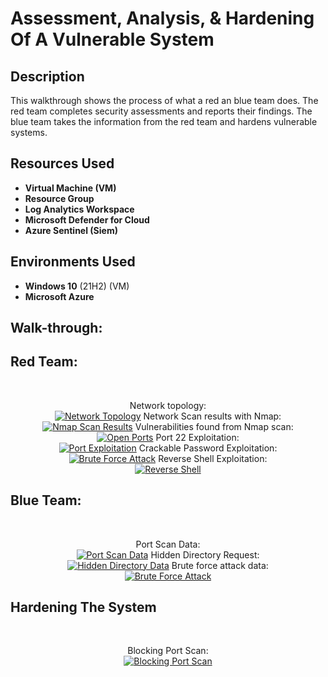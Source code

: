 <h1>Assessment, Analysis, & Hardening Of A Vulnerable System</h1>

<h2>Description</h2>
This walkthrough shows the process of what a red an blue team does. The red team completes security assessments and reports their findings. The blue team takes the information from the red team and hardens vulnerable systems.
<br />


<h2>Resources Used</h2>

- <b>Virtual Machine (VM)</b> 
- <b>Resource Group</b>
- <b>Log Analytics Workspace</b>
- <b>Microsoft Defender for Cloud</b>
- <b>Azure Sentinel (Siem)</b>

<h2>Environments Used </h2>

- <b>Windows 10</b> (21H2) (VM)
- <b>Microsoft Azure</b> 

<h2>Walk-through:</h2>
<h2>Red Team:</h2>
<br>
<p align="center">
Network topology:<br/>
<a href="https://imgur.com/bScCZjs"><img src="https://i.imgur.com/bScCZjs.png" title="Network Topology" /></a>
Network Scan results with Nmap:<br/>
<a href="https://imgur.com/p0rSoa1"><img src="https://i.imgur.com/p0rSoa1.png" title="Nmap Scan Results" /></a>
Vulnerabilities found from Nmap scan:<br/>
<a href="https://imgur.com/ky4Th0o"><img src="https://i.imgur.com/ky4Th0o.png" title="Open Ports" /></a>
Port 22 Exploitation:<br/>
<a href="https://imgur.com/GsRZHt7"><img src="https://i.imgur.com/GsRZHt7.png" title="Port Exploitation" /></a>
Crackable Password Exploitation:<br/>
<a href="https://imgur.com/gCj9om9"><img src="https://i.imgur.com/gCj9om9.png" title="Brute Force Attack" /></a>
Reverse Shell Exploitation:<br/>
<a href="https://imgur.com/GGV2WfO"><img src="https://i.imgur.com/GGV2WfO.png" title="Reverse Shell" /></a>
<br>
<h2>Blue Team:</h2>
<br>
<p align="center">
Port Scan Data:<br/>
<a href="https://imgur.com/AW9wavU"><img src="https://i.imgur.com/AW9wavU.png" title="Port Scan Data" /></a>
Hidden Directory Request:<br/>
<a href="https://imgur.com/HdngbV9"><img src="https://i.imgur.com/HdngbV9.png" title="Hidden Directory Data" /></a>  
Brute force attack data:<br/>
<a href="https://imgur.com/8g2Z7Ne"><img src="https://i.imgur.com/8g2Z7Ne.png" title="Brute Force Attack" /></a>
<br>
<h2>Hardening The System</h2>
<br>
<p align="center">
Blocking Port Scan:<br/>
<a href="https://imgur.com/tTuBBDD"><img src="https://i.imgur.com/tTuBBDD.png" title="Blocking Port Scan" /></a>
